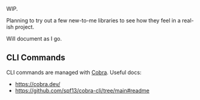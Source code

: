 WIP.

Planning to try out a few new-to-me libraries to see how they feel in a
real-ish project.

Will document as I go.

## CLI Commands

CLI commands are managed with [Cobra](https://cobra.dev/). Useful docs:

- https://cobra.dev/
- https://github.com/spf13/cobra-cli/tree/main#readme
